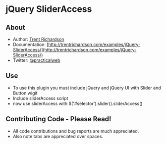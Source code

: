 jQuery SliderAccess
===================

About
-----
- Author: [Trent Richardson](http://trentrichardson.com)
- Documentation: [http://trentrichardson.com/examples/jQuery-SliderAccess/](http://trentrichardson.com/examples/jQuery-SliderAccess/)
- Twitter: [@practicalweb](http://twitter.com/practicalweb)

Use
---
- To use this plugin you must include jQuery and jQuery UI with Slider and Button wigit
- Include sliderAccess script
- now use sliderAccess with $('#selector').slider().sliderAccess()

Contributing Code - Please Read!
--------------------------------
- All code contributions and bug reports are much appreciated.
- Also note tabs are appreciated over spaces.